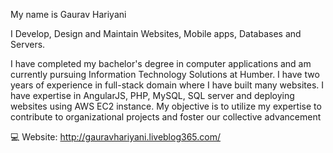 My name is Gaurav Hariyani

I Develop, Design and Maintain 
Websites, Mobile apps, Databases and Servers.

I have completed my bachelor's degree in computer applications and am currently pursuing Information Technology Solutions at Humber. I have two years of experience in full-stack domain where I have built many websites. I have expertise in AngularJS, PHP, MySQL, SQL server and deploying websites using AWS EC2 instance. My objective is to utilize my expertise to contribute to organizational projects and foster our collective advancement

💻 Website: http://gauravhariyani.liveblog365.com/
